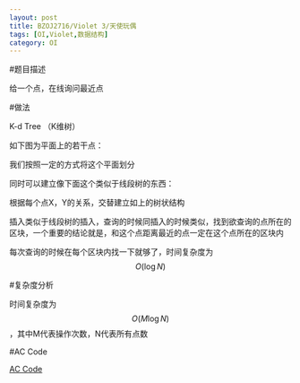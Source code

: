 ```yaml
---
layout: post
title: BZOJ2716/Violet 3/天使玩偶
tags: [OI,Violet,数据结构]
category: OI
---
```


#题目描述

给一个点，在线询问最近点

#做法

K-d Tree （K维树）

如下图为平面上的若干点：

<object data="/images/oi/bzoj/bzoj2716_pic1.svg" type="image/svg+xml"></object>

我们按照一定的方式将这个平面划分

<object data="/images/oi/bzoj/bzoj2716_pic2.svg" type="image/svg+xml"></object>

同时可以建立像下面这个类似于线段树的东西：

<object data="/images/oi/bzoj/bzoj2716_pic3.svg" type="image/svg+xml"></object>

根据每个点X，Y的关系，交替建立如上的树状结构

插入类似于线段树的插入，查询的时候同插入的时候类似，找到欲查询的点所在的区块，一个重要的结论就是，和这个点距离最近的点一定在这个点所在的区块内

每次查询的时候在每个区块内找一下就够了，时间复杂度为$$O(\log N)$$

#复杂度分析

时间复杂度为$$O(M \log N)$$，其中M代表操作次数，N代表所有点数

#AC Code

[AC Code](https://gist.github.com/erjiaqing/9824822)




